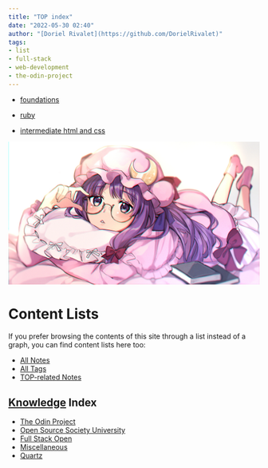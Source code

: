 ```yaml
---
title: "TOP index"
date: "2022-05-30 02:40"
author: "[Doriel Rivalet](https://github.com/DorielRivalet)"
tags:
- list
- full-stack
- web-development
- the-odin-project
---
```


- [foundations](notes/the-odin-project/foundations/foundations-summary.md)

- [ruby](../../tags/ruby)

- [intermediate html and css]()

[![Example Image](https://github.com/DorielRivalet/quartz/blob/hugo/content/notes/images/Pasted-image-20220530204411.jpg?raw=true)](https://www.pixiv.net/en/artworks/82220608)

# Content Lists
If you prefer browsing the contents of this site through a list instead of a graph, you can find content lists here too:

- [All Notes](notes/)
- [All Tags](../../tags/)
- [TOP-related Notes](../../tags/the-odin-project)

## [Knowledge](https://www.youtube.com/watch?v=ESXVelJz3rs) Index
- [The Odin Project](notes/index-list/the-odin-project.md)
- [Open Source Society University](notes/index-list/open-source-society-university.md)
- [Full Stack Open](notes/index-list/fullstack-open.md)
- [Miscellaneous](notes/index-list/miscellaneous.md)
- [Quartz](notes/index-list/quartz.md)



